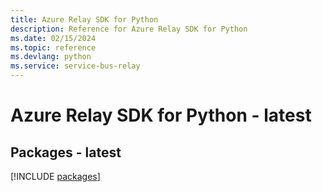 ```yaml
---
title: Azure Relay SDK for Python
description: Reference for Azure Relay SDK for Python
ms.date: 02/15/2024
ms.topic: reference
ms.devlang: python
ms.service: service-bus-relay
---
```

# Azure Relay SDK for Python - latest
## Packages - latest
[!INCLUDE [packages](relay-index.md)]